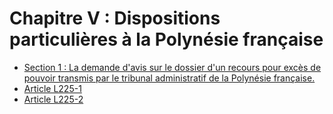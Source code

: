 # Chapitre V : Dispositions particulières à la Polynésie française

- [Section 1 : La demande d'avis sur le dossier d'un recours pour excès de pouvoir transmis par le tribunal administratif de la Polynésie française.](section-1)
- [Article L225-1](article-l225-1.md)
- [Article L225-2](article-l225-2.md)
